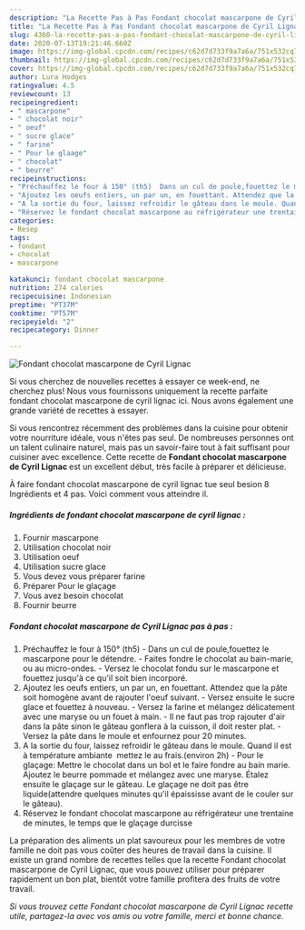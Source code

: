 ```yaml
---
description: "La Recette Pas à Pas Fondant chocolat mascarpone de Cyril Lignac"
title: "La Recette Pas à Pas Fondant chocolat mascarpone de Cyril Lignac"
slug: 4360-la-recette-pas-a-pas-fondant-chocolat-mascarpone-de-cyril-lignac
date: 2020-07-13T19:21:46.660Z
image: https://img-global.cpcdn.com/recipes/c62d7d733f9a7a6a/751x532cq70/fondant-chocolat-mascarpone-de-cyril-lignac-photo-principale-de-la-recette.jpg
thumbnail: https://img-global.cpcdn.com/recipes/c62d7d733f9a7a6a/751x532cq70/fondant-chocolat-mascarpone-de-cyril-lignac-photo-principale-de-la-recette.jpg
cover: https://img-global.cpcdn.com/recipes/c62d7d733f9a7a6a/751x532cq70/fondant-chocolat-mascarpone-de-cyril-lignac-photo-principale-de-la-recette.jpg
author: Lura Hodges
ratingvalue: 4.5
reviewcount: 13
recipeingredient:
- " mascarpone"
- " chocolat noir"
- " oeuf"
- " sucre glace"
- " farine"
- " Pour le glaage"
- " chocolat"
- " beurre"
recipeinstructions:
- "Préchauffez le four à 150° (th5)  Dans un cul de poule,fouettez le mascarpone pour le détendre. Faites fondre le chocolat au bain-marie, ou au micro-ondes. Versez le chocolat fondu sur le mascarpone et fouettez jusqu&#39;à ce qu&#39;il soit bien incorporé."
- "Ajoutez les oeufs entiers, un par un, en fouettant. Attendez que la pâte soit homogène avant de rajouter l&#39;oeuf suivant.  Versez ensuite le sucre glace et fouettez à nouveau. Versez la farine et mélangez délicatement avec une maryse ou un fouet à main.  Il ne faut pas trop rajouter d&#39;air dans la pâte sinon le gâteau gonflera à la cuisson, il doit rester plat. Versez la pâte dans le moule et enfournez pour 20 minutes."
- "A la sortie du four, laissez refroidir le gâteau dans le moule. Quand il est à température ambiante  mettez le au frais.(environ 2h)  Pour le glaçage: Mettre le chocolat dans un bol et le faire fondre au bain marie. Ajoutez le beurre pommade et mélangez avec une maryse. Étalez ensuite le glaçage sur le gâteau. Le glaçage ne doit pas être liquide(attendre quelques minutes qu&#39;il épaississe avant de le couler sur le gâteau)."
- "Réservez le fondant chocolat mascarpone au réfrigérateur une trentaine de minutes, le temps que le glaçage durcisse"
categories:
- Resep
tags:
- fondant
- chocolat
- mascarpone

katakunci: fondant chocolat mascarpone 
nutrition: 274 calories
recipecuisine: Indonesian
preptime: "PT37M"
cooktime: "PT57M"
recipeyield: "2"
recipecategory: Dinner

---
```



![Fondant chocolat mascarpone de Cyril Lignac](https://img-global.cpcdn.com/recipes/c62d7d733f9a7a6a/751x532cq70/fondant-chocolat-mascarpone-de-cyril-lignac-photo-principale-de-la-recette.jpg)

Si vous cherchez de nouvelles recettes à essayer ce week-end, ne cherchez plus! Nous vous fournissons uniquement la recette parfaite fondant chocolat mascarpone de cyril lignac ici. Nous avons également une grande variété de recettes à essayer.

Si vous rencontrez récemment des problèmes dans la cuisine pour obtenir votre nourriture idéale, vous n'êtes pas seul. De nombreuses personnes ont un talent culinaire naturel, mais pas un savoir-faire tout à fait suffisant pour cuisiner avec excellence. Cette recette de <strong> Fondant chocolat mascarpone de Cyril Lignac </strong> est un excellent début, très facile à préparer et délicieuse.

<!--inarticleads1-->

À faire fondant chocolat mascarpone de cyril lignac tue seul besion 8 Ingrédients et 4 pas. Voici comment vous atteindre il.

##### Ingrédients de fondant chocolat mascarpone de cyril lignac :

1. Fournir  mascarpone
1. Utilisation  chocolat noir
1. Utilisation  oeuf
1. Utilisation  sucre glace
1. Vous devez vous préparer  farine
1. Préparer  Pour le glaçage
1. Vous avez besoin  chocolat
1. Fournir  beurre




<!--inarticleads2-->

##### Fondant chocolat mascarpone de Cyril Lignac pas à pas :

1. Préchauffez le four à 150° (th5)  - Dans un cul de poule,fouettez le mascarpone pour le détendre. - Faites fondre le chocolat au bain-marie, ou au micro-ondes. - Versez le chocolat fondu sur le mascarpone et fouettez jusqu&#39;à ce qu&#39;il soit bien incorporé.
1. Ajoutez les oeufs entiers, un par un, en fouettant. Attendez que la pâte soit homogène avant de rajouter l&#39;oeuf suivant.  - Versez ensuite le sucre glace et fouettez à nouveau. - Versez la farine et mélangez délicatement avec une maryse ou un fouet à main.  - Il ne faut pas trop rajouter d&#39;air dans la pâte sinon le gâteau gonflera à la cuisson, il doit rester plat. - Versez la pâte dans le moule et enfournez pour 20 minutes.
1. A la sortie du four, laissez refroidir le gâteau dans le moule. Quand il est à température ambiante  mettez le au frais.(environ 2h)  - Pour le glaçage: Mettre le chocolat dans un bol et le faire fondre au bain marie. Ajoutez le beurre pommade et mélangez avec une maryse. Étalez ensuite le glaçage sur le gâteau. Le glaçage ne doit pas être liquide(attendre quelques minutes qu&#39;il épaississe avant de le couler sur le gâteau).
1. Réservez le fondant chocolat mascarpone au réfrigérateur une trentaine de minutes, le temps que le glaçage durcisse




<!--inarticleads1-->

<p>
La préparation des aliments un plat savoureux pour les membres de votre famille ne doit pas vous coûter des heures de travail dans la cuisine. Il existe un grand nombre de recettes telles que la recette Fondant chocolat mascarpone de Cyril Lignac, que vous pouvez utiliser pour préparer rapidement un bon plat, bientôt votre famille profitera des fruits de votre travail.
</p>

<p>
<i>Si vous trouvez cette Fondant chocolat mascarpone de Cyril Lignac recette utile, partagez-la avec vos amis ou votre famille, merci et bonne chance.</i>
</p>
